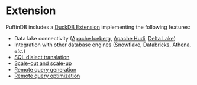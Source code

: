# Extension

PuffinDB includes a [DuckDB Extension](https://duckdb.org/docs/extensions/overview.html) implementing the following features:

- Data lake connectivity ([Apache Iceberg](https://iceberg.apache.org/), [Apache Hudi](https://hudi.apache.org/), [Delta Lake](https://delta.io/))
- Integration with other database engines ([Snowflake](https://www.snowflake.com/en/), [Databricks](https://www.databricks.com/), [Athena](https://aws.amazon.com/athena/), *etc.*)
- [SQL dialect translation](Query%20Proxy.md#dialect-translation)
- [Scale-out and scale-up](../CLOUD.md#scale-out-and-scale-up)
- [Remote query generation](Query%20Proxy.md)
- [Remote query optimization](Query%20Proxy.md#query-optimization)
